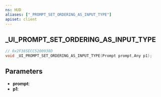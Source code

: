 ```yaml
---
ns: HUD
aliases: ["_PROMPT_SET_ORDERING_AS_INPUT_TYPE"]
apiset: client
---
```

## _UI_PROMPT_SET_ORDERING_AS_INPUT_TYPE

```c
// 0x2F385ECC5200938D
void _UI_PROMPT_SET_ORDERING_AS_INPUT_TYPE(Prompt prompt,Any p1);
```


## Parameters
* **prompt**:
* **p1**: